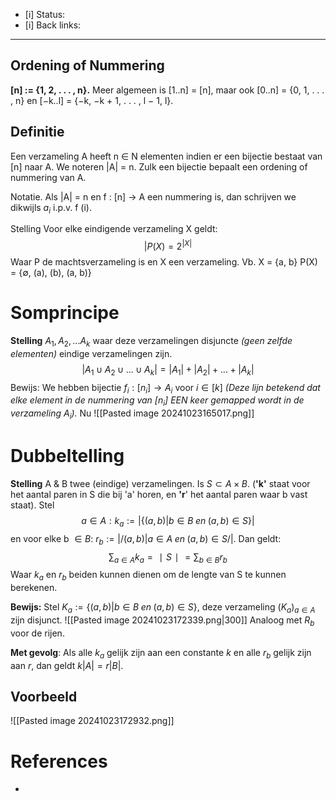 - [i] Status: 
- [i] Back links: 
___
## Ordening of Nummering
**\[n] := {1, 2, . . . , n}.** Meer algemeen is \[1..n] = \[n], maar ook \[0..n] = {0, 1, . . . , n} en \[−k..l] = {−k, −k + 1, . . . , l − 1, l}.

## Definitie
Een verzameling A heeft n ∈ N elementen indien er een bijectie bestaat van \[n] naar A. We noteren |A| = n. Zulk een bijectie bepaalt een ordening of nummering van A.

Notatie.
    Als |A| = n en f : \[n] → A een nummering is, dan schrijven we dikwijls $a_i$ i.p.v. f (i).

Stelling
    Voor elke eindigende verzameling X geldt:
    $$|P(X) = 2^{|X|}$$
    Waar P de machtsverzameling is en X een verzameling.
    Vb. X = {a, b}
    P(X) = {$\emptyset$, (a), (b), (a, b)}

# Somprincipe
**Stelling**
    $A_1, A_2, ... A_k$ waar deze verzamelingen disjuncte *(geen zelfde elementen)* eindige verzamelingen zijn. $$|A_1 \cup A_2 \cup ... \cup A_k | = |A_1| + |A_2| + ... + |A_k | $$
    Bewijs: 
    We hebben bijectie $f_i: [n_i] \to A_i$ voor $i \in [k]$ *(Deze lijn betekend dat elke element in de nummering van $[n_i]$ EEN keer gemapped wordt in de verzameling $A_i$).* Nu
    ![[Pasted image 20241023165017.png]]

# Dubbeltelling
**Stelling**
    A & B twee (eindige) verzamelingen. Is $S \subset A × B$. (**'k'** staat voor het aantal paren in S die bij 'a' horen, en **'r**' het aantal paren waar b vast staat).
    Stel $$a \in A: k_a := |\{(a, b) | b \in B \; en \; (a, b) \in S\}|$$
    en voor elke b $\in B$: $r_b := |/{(a,b) | a \in A \; en \; (a, b) \in S/}|$. Dan geldt: $$∑_{a∈A}​k_a​=∣S∣=∑_{b∈B}​r_b​$$
    Waar $k_a$ en $r_b$ beiden kunnen dienen om de lengte van S te kunnen berekenen.

**Bewijs:**
    Stel $K_a := \{(a, b) | b \in B \; en \; (a, b) \in S\}$, deze verzameling $(K_a)_{a\in A}$ zijn disjunct.
    ![[Pasted image 20241023172339.png|300]] 
    Analoog met $R_b$ voor de rijen.

**Met gevolg**:
    Als alle $k_a$ gelijk zijn aan een constante *k* en alle $r_b$ gelijk zijn aan *r*, dan geldt $k|A| = r|B|$.

## Voorbeeld 
![[Pasted image 20241023172932.png]]


# References
- 